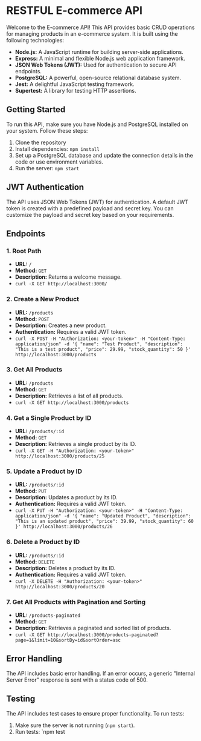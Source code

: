# RESTFUL E-commerce API

Welcome to the E-commerce API! This API provides basic CRUD operations for managing products in an e-commerce system. It is built using the following technologies:
- **Node.js:** A JavaScript runtime for building server-side applications.
- **Express:** A minimal and flexible Node.js web application framework.
- **JSON Web Tokens (JWT):** Used for authentication to secure API endpoints.
- **PostgreSQL:** A powerful, open-source relational database system.
- **Jest:** A delightful JavaScript testing framework.
- **Supertest:** A library for testing HTTP assertions.
  
## Getting Started

To run this API, make sure you have Node.js and PostgreSQL installed on your system. Follow these steps:

1. Clone the repository
2. Install dependencies: `npm install`
3. Set up a PostgreSQL database and update the connection details in the code or use environment variables.
4. Run the server: `npm start`

## JWT Authentication

The API uses JSON Web Tokens (JWT) for authentication. A default JWT token is created with a predefined payload and secret key. You can customize the payload and secret key based on your requirements.

## Endpoints

### 1. Root Path

- **URL:** `/`
- **Method:** `GET`
- **Description:** Returns a welcome message.
- `curl -X GET http://localhost:3000/ `


### 2. Create a New Product

- **URL:** `/products`
- **Method:** `POST`
- **Description:** Creates a new product.
- **Authentication:** Requires a valid JWT token.
- `curl -X POST -H "Authorization: <your-token>" -H "Content-Type: application/json" -d '{
  "name": "Test Product",
  "description": "This is a test product",
  "price": 29.99,
  "stock_quantity": 50
}' http://localhost:3000/products
`

### 3. Get All Products

- **URL:** `/products`
- **Method:** `GET`
- **Description:** Retrieves a list of all products.
- `curl -X GET http://localhost:3000/products`


### 4. Get a Single Product by ID

- **URL:** `/products/:id`
- **Method:** `GET`
- **Description:** Retrieves a single product by its ID.
- `curl -X GET -H "Authorization: <your-token>" http://localhost:3000/products/25`


### 5. Update a Product by ID

- **URL:** `/products/:id`
- **Method:** `PUT`
- **Description:** Updates a product by its ID.
- **Authentication:** Requires a valid JWT token.
- `curl -X PUT -H "Authorization: <your-token>" -H "Content-Type: application/json" -d '{
  "name": "Updated Product",
  "description": "This is an updated product",
  "price": 39.99,
  "stock_quantity": 60
}' http://localhost:3000/products/26
`

### 6. Delete a Product by ID

- **URL:** `/products/:id`
- **Method:** `DELETE`
- **Description:** Deletes a product by its ID.
- **Authentication:** Requires a valid JWT token.
- `curl -X DELETE -H "Authorization: <your-token>" http://localhost:3000/products/20`


### 7. Get All Products with Pagination and Sorting

- **URL:** `/products-paginated`
- **Method:** `GET`
- **Description:** Retrieves a paginated and sorted list of products.
- `curl -X GET http://localhost:3000/products-paginated?page=1&limit=10&sortBy=id&sortOrder=asc
`

## Error Handling

The API includes basic error handling. If an error occurs, a generic "Internal Server Error" response is sent with a status code of 500.

## Testing

The API includes test cases to ensure proper functionality. To run tests:

1. Make sure the server is not running (`npm start`).
2. Run tests: `npm test
